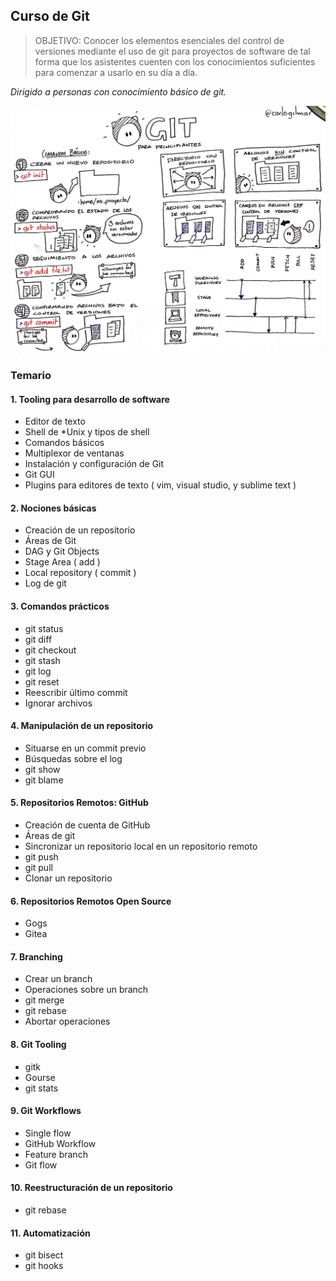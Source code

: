 ## Curso de Git

> OBJETIVO: Conocer los elementos esenciales del control de versiones mediante el uso de git para proyectos de software de tal forma que los asistentes cuenten con los conocimientos suficientes para comenzar a usarlo en su día a día.

*Dirigido a personas con conocimiento básico de git.*

![](assets/git.jpg)

### Temario

#### 1. Tooling para desarrollo de software

- Editor de texto
- Shell de *Unix y tipos de shell
- Comandos básicos
- Multiplexor de ventanas
- Instalación y configuración de Git
- Git GUI
- Plugins para editores de texto ( vim, visual studio, y sublime text )

#### 2. Nociones básicas

- Creación de un repositorio
- Áreas de Git
- DAG y Git Objects
- Stage Area ( add )
- Local repository ( commit )
- Log de git

#### 3. Comandos prácticos

- git status
- git diff
- git checkout
- git stash
- git log
- git reset
- Reescribir último commit
- Ignorar archivos

#### 4. Manipulación de un repositorio

- Situarse en un commit previo
- Búsquedas sobre el log
- git show
- git blame

#### 5. Repositorios Remotos: GitHub

- Creación de cuenta de GitHub
- Áreas de git
- Sincronizar un repositorio local en un repositorio remoto
- git push
- git pull
- Clonar un repositorio

#### 6. Repositorios Remotos Open Source

- Gogs
- Gitea

#### 7. Branching

- Crear un branch
- Operaciones sobre un branch
- git merge
- git rebase
- Abortar operaciones

#### 8. Git Tooling

- gitk
- Gourse
- git stats

#### 9. Git Workflows

- Single flow
- GitHub Workflow
- Feature branch
- Git flow

#### 10. Reestructuración de un repositorio

- git rebase

#### 11. Automatización

- git bisect
- git hooks
